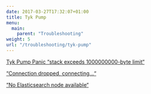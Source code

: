 ```yaml
---
date: 2017-03-27T17:32:07+01:00
title: Tyk Pump
menu:
  main:
    parent: "Troubleshooting"
weight: 5
url: "/troubleshooting/tyk-pump"
---
```


[Tyk Pump Panic “stack exceeds 1000000000-byte limit“](/docs/troubleshooting/tyk-pump/panic-stack-exceeds-1000000000-byte-limit/)

[“Connection dropped, connecting...“](/docs/troubleshooting/tyk-pump/connection-dropped-connecting/)

[“No Elasticsearch node available“](/docs/troubleshooting/tyk-pump/no-elasticsearch-node-available/)
